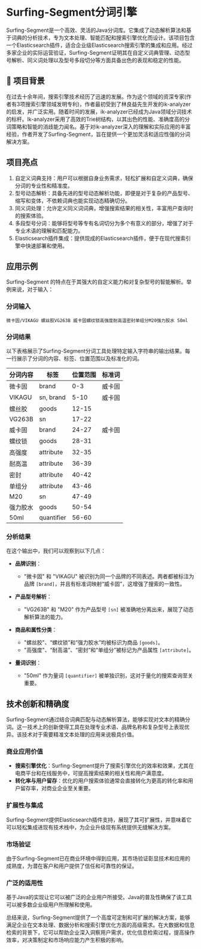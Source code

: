 # Surfing-Segment分词引擎
Surfing-Segment是一个高效、灵活的Java分词库。它集成了动态解析算法和基于词典的分析技术，专为文本处理、智能匹配和搜索引擎优化而设计。该项目包含一个Elasticsearch插件，适合企业级Elasticsearch搜索引擎的集成和应用。经过多家企业的实际运营验证，Surfing-Segment证明其在自定义词典管理、动态型号解析、同义词处理以及型号多段切分等方面具备出色的表现和稳定的性能。

## 🌟 项目背景
在过去十余年间，搜索引擎技术经历了迅速的发展。作为这个领域的资深专家(作者有3项搜索引擎领域发明专利)，作者最初受到了林良益先生开发的ik-analyzer的启发，并广泛实用。随着时间的发展，ik-analyzer已经成为Java领域分词技术的标杆。Ik-analyzer采用了高效的Trie树结构，以其出色的性能、准确度高的分词策略和智能的消歧能力闻名。基于对ik-analyzer深入的理解和实际应用的丰富经验，作者开发了Surfing-Segment，旨在提供一个更加灵活和适应性强的分词解决方案。

## 项目亮点
1. 自定义词典支持：用户可以根据自身业务需求，轻松扩展和自定义词典，确保分词的专业性和精准度。 
2. 型号动态解析：具备先进的型号动态解析功能，即便是对于复杂的产品型号、缩写和变体，不依赖词典也能实现动态精确切分。
3. 同义词处理：允许定义同义词词典，增强搜索结果的相关性，丰富用户查询时的搜索体验。
4. 多段型号分词：能够将型号等专有名词切分为多个有意义的部分，增强了对于专业术语的理解和匹配能力。 
5. Elasticsearch插件集成：提供现成的Elasticsearch插件，便于在现代搜索引擎中快速部署和使用。

## 应用示例
Surfing-Segment 的特点在于其强大的自定义能力和对复杂型号的智能解析。举例来说，对于输入：

### 分词输入
```plaintext
微卡固/VIKAGU 螺丝胶VG263B 威卡固螺纹锁高强度耐高温密封单组分M20强力胶水 50ml
```

### 分词结果

以下表格展示了Surfing-Segment分词工具处理特定输入字符串的输出结果。每一行展示了分词的内容、标签、位置范围以及标准化的词。

| 分词内容 | 标签 | 位置范围 | 标准词 |
|----------|------|----------|--------|
| 微卡固   | brand | 0-3     | 威卡固  |
| VIKAGU   | sn, brand | 5-10   | 威卡固  |
| 螺丝胶   | goods | 12-15   |        |
| VG263B   | sn   | 17-22   |        |
| 威卡固   | brand | 24-27   | 威卡固  |
| 螺纹锁   | goods | 28-31   |        |
| 高强度   | attribute | 32-35 |        |
| 耐高温   | attribute | 36-39 |        |
| 密封     | attribute | 40-42 |        |
| 单组分   | attribute | 43-46 |        |
| M20      | sn   | 47-49   |        |
| 强力胶水 | goods | 50-54   |        |
| 50ml     | quantifier | 56-60 |      |

### 分析结果

在这个输出中，我们可以观察到以下几点：

- **品牌识别**：
    - "微卡固" 和 "VIKAGU" 被识别为同一个品牌的不同表述。两者都被标注为品牌 `[brand]`，并且有标准词映射“威卡固”，这增强了搜索的一致性。

- **产品型号解析**：
    - "VG263B" 和 "M20" 作为产品型号 `[sn]` 被准确地分离出来，展现了动态解析算法的能力。

- **商品和属性分类**：
    - "螺丝胶"、“螺纹锁”和“强力胶水”均被标识为商品 `[goods]`。
    - "高强度"、“耐高温”、“密封”和“单组分”被标记为产品属性 `[attribute]`。

- **量词识别**：
    - "50ml" 作为量词 `[quantifier]` 被单独识别，这对于量化的搜索查询至关重要。




## 技术创新和精确度

Surfing-Segment通过结合词典匹配与动态解析算法，能够实现对文本的精确分词。这一技术上的创新使得工具在处理专业术语、品牌名称和复杂型号上表现优异。该技术对于需要精准文本处理的应用来说极具价值。

### 商业应用价值

- **搜索引擎优化**：Surfing-Segment提升了搜索引擎优化的效率和效果，尤其在电商平台和在线服务中，可提高搜索结果的相关性和用户满意度。
- **转化率与用户留存**：优化的用户搜索体验通常会直接转化为更高的转化率和用户留存率，对商业企业至关重要。

### 扩展性与集成

Surfing-Segment提供Elasticsearch插件支持，展现了其可扩展性，并意味着它可以轻松集成进现有技术栈中，为企业升级现有系统提供无缝解决方案。

### 市场验证

由于Surfing-Segment已在商业环境中得到应用，其市场验证彰显技术和应用的成熟度，为潜在客户和用户提供了信任和可靠性的保证。

### 广泛的适用性

基于Java的实现让它可以被广泛的企业用户所接受。Java的普及性确保了该工具可以被多数企业级用户所理解和使用。

总结来说，Surfing-Segment提供了一个高度可定制和可扩展的解决方案，能够满足企业在文本处理、数据分析和搜索引擎优化方面的高级需求。在大数据和信息检索的背景下，它可以帮助企业深入洞察用户需求，优化信息检索过程，提高操作效率，对决策制定和市场响应能力产生积极的影响。